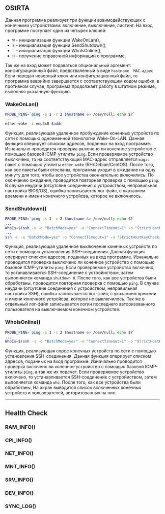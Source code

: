 ## OStRTA

Данная программа реализует три функции взаимодействующих с конечными устройствами: включение, выключение, листинг.
На вход программе поступает один из четырех ключей:
  *  `W` - инициализация функции WakeOnLan(),
  *  `S` - инициализация функции SendShutdown(),
  *  `L` - инициализация функции WhoIsOnline(),
  *  `H` - получение справочной информации о программе.

Так же на вход может подаваться опциональный аргемент: конфигурационный файл, предстваленный в виде `hostname  MAC-адрес`
Если передан неверный ключ или конфигурационный файл, то программа аварийно завершается с соответствующим кодом ошибки, в противном случае, программа продолжает работу в штатном режиме, выполняя указанную функцию.

### WakeOnLan()
```bash
PROBE_PING=`ping -s 1 -c 2 $hostname &> /dev/null; echo $?`
...
ether-wake -i enp3s0 $addr
```

Функция, реализующая удаленное пробуждение конечных устройств по сети с помощью одноименной технологии Wake-On-LAN.
Данная функция оперирует списком адресов, поданных на вход программе. Изначально проводится проверка включено ли конечное устройство с помощью базовой ICMP-утилиты `ping`. Если проверяемое устройство выключено, то на соответствующий MAC-адрес отправляется `magic` пакет с помощью утилиты `ether-wake` (RH/Debian/CentOS). После того, как все пакеты были отосланы, программа уходит в ожидание на одну минуту для того, чтобы все устройства окончательно включились. По окончанию ожидания, проводится повторная проверка с помощью `ping`.
В случае неудачи (отсутсвие соединения с устройством, неправильная настройка BIOS/OS), ошибка записывается  лог-файл, с указанием времени и имени конечного устройсва, которое не включилось.


### SendShutdown()
```bash
PROBE_PING=`ping -s 1 -c 2 $hostname &> /dev/null; echo $?`
...
WhoIs=$(ssh -n -o "BatchMode=yes" -o "ConnectTimeout=1" -o "StrictHostKeyChecking=no" $hostname who 2> /dev/null | awk '{print $1;}')
...
ssh -n -o "BatchMode=yes" -o "ConnectTimeout=1" -o "StrictHostKeyChecking=no" $hostname shutdown 0 >& /dev/null
```

Функция, реализующая удаленное выключение конечных устройств по сети с помощью установления SSH-соединения.
Данная функция оперирует списком адресов, поданных на вход программе. Изначально проводится проверка выключено ли конечное устройство с помощью базовой ICMP-утилиты `ping`. Если проверяемое устройство включено, то устанавливается SSH-соединение с устройиством, затем выполняется команда `shutdown 0`. После того, как все устройства были обработаны, проводится повторная проверка с помощью `ping`.
В случае неудачи (отсутсвие соединения с устройством, неправильная настройка SSH), ошибка записывается  лог-файл, с указанием времени и имени конечного устройсва, которое не выключилось.
Так же в отдельный лог-файл записывается логин последнего авторизованного пользователя на выключаемом конечном устройстве.


### WhoIsOnline()
```bash
PROBE_PING=`ping -s 1 -c 2 $hostname &> /dev/null; echo $?`
...
WhoIs=$(ssh -n -o "BatchMode=yes" -o "ConnectTimeout=1" -o "StrictHostKeyChecking=no" $host who 2> /dev/null | awk '{print $1;}')
```

Функция, реализующая опрос конечных устройств по сети с помощью установления SSH-соединения.
Данная функция оперирует списком адресов, поданных на вход программе. Изначально проводится проверка включено ли конечное устройство с помощью базовой ICMP-утилиты `ping`, а так же их подсчет. Если проверяемое устройство включено, то устанавливается SSH-соединение с устройиством, затем выполняется команда `who`. После того, как все устройства были обработаны, На экран выводится список включенных конечных устройств и пользователей, авторизованных на них.

---

## Health Check
### RAM_INFO()
### CPI_INFO()
### NET_INFO()
### MNT_INFO()
### SRV_INFO()
### DEV_INFO()
### SYNC_LOG()
